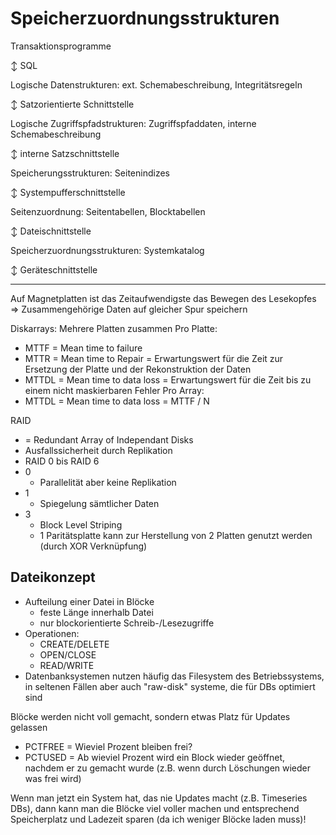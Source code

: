 # Speicherzuordnungsstrukturen

Transaktionsprogramme

↕️ SQL

Logische Datenstrukturen: ext. Schemabeschreibung, Integritätsregeln

↕️ Satzorientierte Schnittstelle

Logische Zugriffspfadstrukturen: Zugriffspfaddaten, interne Schemabeschreibung

↕️ interne Satzschnittstelle

Speicherungsstrukturen: Seitenindizes

↕️ Systempufferschnittstelle

Seitenzuordnung: Seitentabellen, Blocktabellen

↕️ Dateischnittstelle

Speicherzuordnungsstrukturen: Systemkatalog

↕️ Geräteschnittstelle

---

Auf Magnetplatten ist das Zeitaufwendigste das Bewegen des Lesekopfes => Zusammengehörige Daten auf gleicher Spur speichern

Diskarrays: Mehrere Platten zusammen
Pro Platte:
- MTTF = Mean time to failure
- MTTR = Mean time to Repair = Erwartungswert für die Zeit zur Ersetzung der Platte und der Rekonstruktion der Daten
- MTTDL = Mean time to data loss = Erwartungswert für die Zeit bis zu einem nicht maskierbaren Fehler
Pro Array:
- MTTDL = Mean time to data loss = MTTF / N 

RAID
- = Redundant Array of Independant Disks
- Ausfallssicherheit durch Replikation
- RAID 0 bis RAID 6
- 0
  - Parallelität aber keine Replikation
- 1
  - Spiegelung sämtlicher Daten
- 3
  - Block Level Striping
  - 1 Paritätsplatte kann zur Herstellung von 2 Platten genutzt werden (durch XOR Verknüpfung)

## Dateikonzept

- Aufteilung einer Datei in Blöcke
  - feste Länge innerhalb Datei
  - nur blockorientierte Schreib-/Lesezugriffe
- Operationen:
  - CREATE/DELETE
  - OPEN/CLOSE
  - READ/WRITE
- Datenbanksystemen nutzen häufig das Filesystem des Betriebssystems, in seltenen Fällen aber auch "raw-disk" systeme, die für DBs optimiert sind

Blöcke werden nicht voll gemacht, sondern etwas Platz für Updates gelassen

- PCTFREE = Wieviel Prozent bleiben frei?
- PCTUSED = Ab wieviel Prozent wird ein Block wieder geöffnet, nachdem er zu gemacht wurde (z.B. wenn durch Löschungen wieder was frei wird)

Wenn man jetzt ein System hat, das nie Updates macht (z.B. Timeseries DBs), dann kann man die Blöcke viel voller machen und entsprechend Speicherplatz und Ladezeit sparen (da ich weniger Blöcke laden muss)!